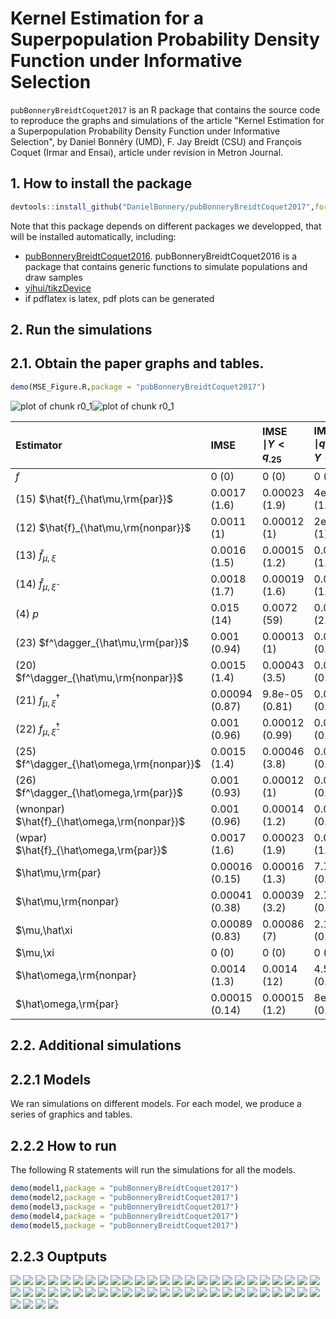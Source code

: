 # Kernel Estimation for a Superpopulation Probability Density Function under Informative Selection
`pubBonneryBreidtCoquet2017` is an R package that contains the source code to reproduce the graphs and simulations of the article
"Kernel Estimation for a Superpopulation Probability Density Function under Informative Selection", by 
Daniel Bonnéry (UMD),  F. Jay Breidt (CSU) and  François Coquet (Irmar and Ensai), article under revision in Metron Journal.

## 1. How to install the package

```r
devtools::install_github("DanielBonnery/pubBonneryBreidtCoquet2017",force=TRUE)
```

Note that this package depends on different packages we developped, that will be installed automatically, including:
* [pubBonneryBreidtCoquet2016](https://github.com/DanielBonnery/pubBonneryBreidtCoquet2016). pubBonneryBreidtCoquet2016 is a package that contains generic functions to simulate populations and draw samples
* [yihui/tikzDevice](https://github.com/yihui/tikzDevice)
* if pdflatex is latex, pdf plots can be generated

## 2. Run the simulations

## 2.1. Obtain the paper graphs and tables.



```r
demo(MSE_Figure.R,package = "pubBonneryBreidtCoquet2017")
```

![plot of chunk r0_1](figure/r0_1-1.png)![plot of chunk r0_1](figure/r0_1-2.png)

|Estimator                                    |IMSE           |IMSE $\mid Y<q_{.25}$ |IMSE $\mid q_{.25}<Y<q_{.5}$ |IMSE $\mid q_{.5}<Y<q_{.75}$ |IMSE $\mid q_{.75}<Y$ |
|:--------------------------------------------|:--------------|:---------------------|:----------------------------|:----------------------------|:---------------------|
|$f$                                          |0 (0)          |0 (0)                 |0 (0)                        |0 (0)                        |0 (0)                 |
|(15) $\hat{f}_{\hat\mu,\rm{par}}$            |0.0017 (1.6)   |0.00023 (1.9)         |4e-04 (1.9)                  |0.00014 (0.59)               |0.00098 (1.9)         |
|(12) $\hat{f}_{\hat\mu,\rm{nonpar}}$         |0.0011 (1)     |0.00012 (1)           |2e-04 (1)                    |0.00023 (1)                  |0.00052 (1)           |
|(13) $\hat{f}_{\mu,\xi}$                     |0.0016 (1.5)   |0.00015 (1.2)         |0.00027 (1.3)                |9.1e-05 (0.39)               |0.0011 (2.1)          |
|(14) $\hat{f}_{\mu,\hat\xi}$                 |0.0018 (1.7)   |0.00019 (1.6)         |0.00029 (1.4)                |9.7e-05 (0.42)               |0.0012 (2.3)          |
|(4) $p$                                      |0.015 (14)     |0.0072 (59)           |0.00052 (2.6)                |0.0033 (14)                  |0.0037 (7.1)          |
|(23) $f^\dagger_{\hat\mu,\rm{par}}$          |0.001 (0.94)   |0.00013 (1)           |0.00019 (0.91)               |0.00022 (0.95)               |0.00048 (0.93)        |
|(20) $f^\dagger_{\hat\mu,\rm{nonpar}}$       |0.0015 (1.4)   |0.00043 (3.5)         |0.00015 (0.73)               |0.00041 (1.8)                |0.00051 (0.99)        |
|(21) $f^\dagger_{\mu,\xi}$                   |0.00094 (0.87) |9.8e-05 (0.81)        |0.00018 (0.86)               |0.00021 (0.9)                |0.00045 (0.87)        |
|(22) $f^\dagger_{\mu,\hat\xi}$               |0.001 (0.96)   |0.00012 (0.99)        |0.00019 (0.94)               |0.00021 (0.91)               |0.00051 (0.98)        |
|(25) $f^\dagger_{\hat\omega,\rm{nonpar}}$    |0.0015 (1.4)   |0.00046 (3.8)         |0.00014 (0.69)               |4e-04 (1.7)                  |5e-04 (0.97)          |
|(26) $f^\dagger_{\hat\omega,\rm{par}}$       |0.001 (0.93)   |0.00012 (1)           |0.00018 (0.89)               |0.00022 (0.94)               |0.00048 (0.92)        |
|(wnonpar) $\hat{f}_{\hat\omega,\rm{nonpar}}$ |0.001 (0.96)   |0.00014 (1.2)         |0.00019 (0.94)               |0.00022 (0.97)               |0.00048 (0.92)        |
|(wpar) $\hat{f}_{\hat\omega,\rm{par}}$       |0.0017 (1.6)   |0.00023 (1.9)         |0.00039 (1.9)                |0.00013 (0.57)               |0.00097 (1.9)         |
|$\hat\mu,\rm{par}                            |0.00016 (0.15) |0.00016 (1.3)         |7.7e-07 (0.0038)             |3.3e-07 (0.0014)             |3.2e-07 (0.00061)     |
|$\hat\mu,\rm{nonpar}                         |0.00041 (0.38) |0.00039 (3.2)         |2.7e-06 (0.013)              |2.8e-06 (0.012)              |1e-05 (0.02)          |
|$\mu,\hat\xi                                 |0.00089 (0.83) |0.00086 (7)           |2.1e-05 (0.1)                |9.2e-06 (0.04)               |7.1e-06 (0.014)       |
|$\mu,\xi                                     |0 (0)          |0 (0)                 |0 (0)                        |0 (0)                        |0 (0)                 |
|$\hat\omega,\rm{nonpar}                      |0.0014 (1.3)   |0.0014 (12)           |4.5e-06 (0.022)              |8.1e-07 (0.0035)             |5.4e-06 (0.01)        |
|$\hat\omega,\rm{par}                         |0.00015 (0.14) |0.00015 (1.2)         |8e-07 (0.0039)               |3.3e-07 (0.0014)             |3.1e-07 (6e-04)       |

## 2.2. Additional simulations

## 2.2.1 Models 
We ran simulations on different models. For each model, we produce a series of graphics and tables.



## 2.2.2 How to run
The following R statements  will run the simulations for all the models.


```r
demo(model1,package = "pubBonneryBreidtCoquet2017")
demo(model2,package = "pubBonneryBreidtCoquet2017")
demo(model3,package = "pubBonneryBreidtCoquet2017")
demo(model4,package = "pubBonneryBreidtCoquet2017")
demo(model5,package = "pubBonneryBreidtCoquet2017")
```


## 2.2.3 Ouptputs


![]( figure/model1/page_01.png )
![]( figure/model1/page_02.png )
![]( figure/model1/page_03.png )
![]( figure/model1/page_04.png )
![]( figure/model1/page_05.png )
![]( figure/model1/page_06.png )
![]( figure/model1/page_07.png )
![]( figure/model1/page_08.png )
![]( figure/model1/page_09.png )
![]( figure/model1/page_10.png )
![]( figure/model1/page_11.png )
![]( figure/model1/page_12.png )
![]( figure/model1/page_13.png )
![]( figure/model1/page_14.png )
![]( figure/model1/page_15.png )
![]( figure/model1/page_16.png )
![]( figure/model1/page_17.png )
![]( figure/model1/page_18.png )
![]( figure/model1/page_19.png )
![]( figure/model1/page_20.png )
![]( figure/model1/page_21.png )
![]( figure/model1/page_22.png )
![]( figure/model1/page_23.png )
![]( figure/model1/page_24.png )
![]( figure/model1/page_25.png )
![]( figure/model1/page_26.png )
![]( figure/model1/page_27.png )
![]( figure/model1/page_28.png )
![]( figure/model1/page_29.png )
![]( figure/model1/page_30.png )
![]( figure/model1/page_31.png )
![]( figure/model1/page_32.png )
![]( figure/model1/page_33.png )
![]( figure/model1/page_34.png )
![]( figure/model1/page_35.png )
![]( figure/model1/page_36.png )
![]( figure/model1/page_37.png )
![]( figure/model1/page_38.png )
![]( figure/model1/page_39.png )
![]( figure/model1/page_40.png )
![]( figure/model1/pg_0001.png )
![]( figure/model1/pg_0002.png )
![]( figure/model1/pg_0003.png )
![]( figure/model1/pg_0004.png )
![]( figure/model1/pg_0005.png )
![]( figure/model1/pg_0006.png )
![]( figure/model1/pg_0007.png )
![]( figure/model1/pg_0008.png )
![]( figure/model1/pg_0009.png )
![]( figure/model1/pg_0010.png )
![]( figure/model1/pg_0011.png )
![]( figure/model1/pg_0012.png )
![]( figure/model1/pg_0013.png )
![]( figure/model1/pg_0014.png )
